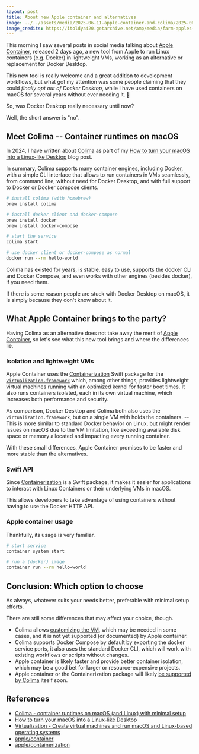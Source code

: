 ```yaml
---
layout: post
title: About new Apple container and alternatives
image: ../../assets/media/2025-06-11-apple-container-and-colima/2025-06-11-14-52-20.png
image_credits: https://itoldya420.getarchive.net/amp/media/farm-apples-orchard-nature-landscapes-a34f35
---
```


This morning I saw several posts in social media talking about [Apple Container], released 2 days ago, a new tool from Apple to run Linux containers (e.g. Docker) in lightweight VMs, working as an alternative or replacement for Docker Desktop.

This new tool is really welcome and a great addition to development workflows, but what got my attention was some people claiming that they could _finally opt out of Docker Desktop_, while I have used containers on macOS for several years without ever needing it. 🤔

So, was Docker Desktop really necessary until now?

Well, the short answer is "no".

## Meet Colima -- Container runtimes on macOS

In 2024, I have written about [Colima] as part of my [How to turn your macOS into a Linux-like Desktop] blog post.

In summary, Colima supports many container engines, including Docker, with a simple CLI interface that allows to run containers in VMs seamlessly, from command line, without need for Docker Desktop, and with full support to Docker or Docker compose clients.

```bash
# install colima (with homebrew)
brew install colima

# install docker client and docker-compose
brew install docker
brew install docker-compose

# start the service
colima start

# use docker client or docker-compose as normal
docker run --rm hello-world
```

Colima has existed for years, is stable, easy to use, supports the docker CLI and Docker Compose, and even works with other engines (besides docker), if you need them.

If there is some reason people are stuck with Docker Desktop on macOS, it is simply because they don't know about it.

## What Apple Container brings to the party?

Having Colima as an alternative does not take away the merit of [Apple Container], so let's see what this new tool brings and where the differences lie.

### Isolation and lightweight VMs

Apple Container uses the [Containerization] Swift package for the [`Virtualization.framework`] which, among other things, provides lightweight virtual machines running with an optimized kernel for faster boot times. It also runs containers isolated, each in its own virtual machine, which increases both performance and security.

As comparison, Docker Desktop and Colima both also uses the `Virtualization.framework`, but on a single VM with holds the containers. -- This is more similar to standard Docker behavior on Linux, but might render issues on macOS due to the VM limitation, like exceeding available disk space or memory allocated and impacting every running container.

With these small differences, Apple Container promises to be faster and more stable than the alternatives.

### Swift API

Since [Containerization] is a Swift package, it makes it easier for applications to interact with Linux Containers or their underlying VMs in macOS.

This allows developers to take advantage of using containers without having to use the Docker HTTP API.

### Apple container usage

Thankfully, its usage is very familiar.

```bash
# start service
container system start

# run a (docker) image
container run --rm hello-world
```

## Conclusion: Which option to choose

As always, whatever suits your needs better, preferable with minimal setup efforts.

There are still some differences that may affect your choice, though.

- Colima allows [customizing the VM], which may be needed in some cases, and it is not yet supported (or documented) by Apple container.
- Colima supports Docker Compose by default by exporting the docker service ports, it also uses the standard Docker CLI, which will work with existing workflows or scripts without changes.
- Apple container is likely faster and provide better container isolation, which may be a good bet for larger or resource-expensive projects.
- Apple container or the Containerization package will likely [be supported by Colima][colima support] itself soon.

## References

- [Colima - container runtimes on macOS (and Linux) with minimal setup][Colima]
- [How to turn your macOS into a Linux-like Desktop]
- [Virtualization - Create virtual machines and run macOS and Linux-based operating systems][`Virtualization.framework`]
- [apple/container][Apple container]
- [apple/containerization][Containerization]

[Apple Container]: https://github.com/apple/container
[Colima]: https://github.com/abiosoft/colima
[How to turn your macOS into a Linux-like Desktop]: https://blog.codeminer42.com/how-to-turn-your-macos-into-a-linux-like-desktop/
[Containerization]: https://github.com/apple/containerization
[`Virtualization.framework`]: https://developer.apple.com/documentation/virtualization
[customizing the VM]: https://github.com/abiosoft/colima?tab=readme-ov-file#customizing-the-vm
[colima support]: https://github.com/abiosoft/colima/issues/1335
